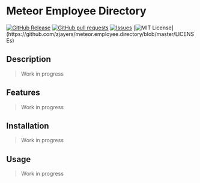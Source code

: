 # Meteor Employee Directory
[![GitHub Release](https://img.shields.io/github/release/zjayers/meteor.employee.directory.svg?style=flat)]()
[![GitHub pull requests](https://img.shields.io/github/issues-pr/zjayers/meteor.employee.directory.svg?style=flat)]()
[![Issues](https://img.shields.io/github/issues-raw/zjayers/meteor.employee.directory.svg?maxAge=25000)](https://github.com/zjayers/meteor.employee.directory/issues)
[![MIT License](https://img.shields.io/apm/l/atomic-ui.svg?)](https://github.com/zjayers/meteor.employee.directory/blob/master/LICENSEs)

## Description

> Work in progress

## Features

> Work in progress

## Installation

> Work in progress

## Usage

> Work in progress